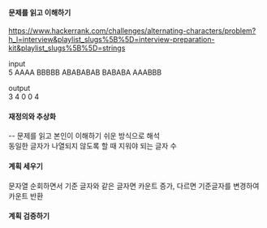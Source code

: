 #### 문제를 읽고 이해하기
https://www.hackerrank.com/challenges/alternating-characters/problem?h_l=interview&playlist_slugs%5B%5D=interview-preparation-kit&playlist_slugs%5B%5D=strings

input</br>
5
AAAA
BBBBB
ABABABAB
BABABA
AAABBB

output</br>
3
4
0
0
4
 
#### 재정의와 추상화<br>
-- 문제를 읽고 본인이 이해하기 쉬운 방식으로 해석<br>
동일한 글자가 나열되지 않도록 할 때 지워야 되는 글자 수

#### 계획 세우기<br>
문자열 순회하면서 기준 글자와 같은 글자면 카운트 증가, 다르면 기준글자를 변경하여 카운트 반환

#### 계획 검증하기
